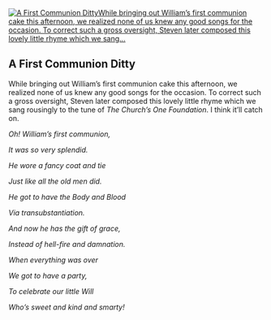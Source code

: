 <article class="post photo">
<a href="https://silverpip-blog.tumblr.com/image/48857015287">
<img alt="A First Communion DittyWhile bringing out William’s first communion cake this afternoon, we realized none of us knew any good songs for the occasion. To correct such a gross oversight, Steven later composed this lovely little rhyme which we sang..." src="https://64.media.tumblr.com/1b8eb670b359c40ad68f9e2b8352205d/tumblr_mlthvyY8PK1qhgmvso1_1280.jpg"/>
</a>
<h2>A First Communion Ditty</h2><p>While bringing out William’s first communion cake this afternoon, we realized none of us knew any good songs for the occasion. To correct such a gross oversight, Steven later composed this lovely little rhyme which we sang rousingly to the tune of <em>The Church’s One Foundation</em>. I think it’ll catch on.</p><p><em>Oh! William’s first communion,</em></p><p><em>It was so very splendid.</em></p><p><em>He wore a fancy coat and tie</em></p><p><em>Just like all the old men did.</em></p><p><em>He got to have the Body and Blood</em></p><p><em>Via transubstantiation.</em></p><p><em>And now he has the gift of grace,</em></p><p><em>Instead of hell-fire and damnation.</em></p><p><em>When everything was over</em></p><p><em>We got to have a party,</em></p><p><em>To celebrate our little Will</em></p><p><em>Who’s sweet and kind and smarty!</em></p></article>